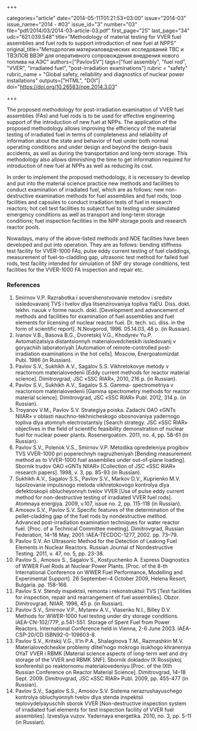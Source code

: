 +++

categories="article"
date="2014-05-11T01:21:53+03:00"
issue="2014-03"
issue_name="2014 - #03"
issue_id="3"
number="03"
file="pdf/2014/03/2014-03-article-03.pdf"
first_page="25"
last_page="34"
udc="621.039.548"
title="Methodology of material testing for VVER fuel assemblies and fuel rods to support introduction of new fuel at NPPS"
original_title="Методология материаловедческих исследований ТВС и ТВЭЛОВ ВВЭР для оперативного сопровождения внедрения нового топлива на АЭС"
authors=["PavlovSV"]
tags=["fuel assembly", "fuel rod", "VVER", "irradiated fuel", "post-irradiation examinations"]
rubric = "safety"
rubric_name = "Global safety, reliability and diagnostics of nuclear power installations"
outputs=["HTML", "DOI"]
doi="https://doi.org/10.26583/npe.2014.3.03"

+++

The proposed methodology for post-irradiation examination of VVER fuel assemblies (FAs) and fuel rods is to be used for effective engineering support of the introduction of new fuel at NPPs. The application of the proposed methodology allows improving the efficiency of the material testing of irradiated fuel in terms of completeness and reliability of information about the state and behavior of fuel under both normal operating conditions and under design and beyond the design-basis accidents, as well as during the transportation and long-term storage. This methodology also allows diminishing the time to get information required for introduction of new fuel at NPPs as well as reducing its cost.

In order to implement the proposed methodology, it is necessary to develop and put into the material science practice new methods and facilities to conduct examination of irradiated fuel, which are as follows: new non-destructive examination methods for fuel assemblies and fuel rods; loop facilities and capsules to conduct irradiation tests of fuel in research reactors; hot cell test facilities to subject fuel to testing under simulated emergency conditions as well as transport and long-term storage conditions; fuel inspection facilities in the NPP storage pools and research reactor pools.

Nowadays, many of the above-listed methods and NDE facilities have been developed and put into operation. They are as follows: bending stiffness test facility for VVER-1000 FAs, pulse eddy current testing of fuel claddings, measurement of fuel-to-cladding gap, ultrasonic test method for failed fuel rods, test facility intended for simulation of SNF dry storage conditions, test facilities for the VVER-1000 FA inspection and repair etc.

### References

1. Smirnov V.P. Razrabotka i sovershenstvovanie metodov i sredstv issledovavanij TVS i tvelov dlya litsenzirovaniya topliva YaEU. Diss. dokt. tekhn. nauuk v forme nauch. dokl. [Development and advancement of methods and facilities for examination of fuel assemblies and fuel elements for licensing of nuclear reactor fuel. Dr. tech. sci. diss. in the form of scientific report]. N.Novgorod, 1996. 05.14.03, 48 p. (in Russian).
2. Ivanov V.B., Basova B.G., Dvoretskij V.G., Khodyrev Yu.P. Avtomatizatsiya distantsionnyh materialovedcheskih issledovanij v goryachiih laboratoriyah [Automation of remote-controlled post-irradiation examinations in the hot cells]. Moscow, Energoatomizdat Publ. 1986 (in Russian).
3. Pavlov S.V., Sukhikh A.V., Sagalov S.S. Vikhretokovye metody v reactornom materialovedenii [Eddy current methods for reactor material science]. Dimitrovgrad, JSC «SSC RIAR», 2010, 216 p. (in Russian).
4. Pavlov S.V., Sukhikh A.V., Sagalov S.S. Gamma- spectrometriya v reactornom materialovedenii [Gamma spectrometry methods for reactor material science]. Dimitrovgrad, JSC «SSC RIAR» Publ. 2012, 314 p. (in Russian).
5. Troyanov V.M., Pavlov S.V. Strategiya poiska. Zadachi OAO «GNTs NIIAR» v oblasti nauchno-tekhnicheskogo obosnovaniya yadernogo topliva dlya atomnyh electrostantsiy [Search strategy. JSC «SSC RIAR» objectives in the field of scientific feasibility demonstration of nuclear fuel for nuclear power plants. Rosenergoatom. 2011, no. 4, pp. 58-61 (in Russian).
6. Pavlov S.V., Polenok V.S., Smirnov V.P. Metodika opredeleniya progibov TVS VVER-1000 pri poperechnyh nagruzheniyah [Bending measurement method as to VVER-1000 fuel assemblies under out-of-plane loading]. Sbornik trudov OAO «GNTs NIIAR» [Collection of JSC «SSC RIAR» research papers]. 1998, v. 3, pp. 85-93 (in Russian).
7. Sukhikh A.V., Sagalov S.S., Pavlov S.V., Markov D.V., Kuprienko M.V. Ispolzovanie impulsnogo metoda vikhretokovogo kontrolya dlya defektoskopii oblucheyonnyh tvelov VVER [Use of pulse eddy current method for non-destructive testing of irradiated VVER fuel rods]. Atomnaya energiya. 2009, v.107, issue no. 2, pp. 115-118 (in Russian).
8. Amosov S.V., Pavlov S.V. Specific features of the determination of the pellet-cladding gap of the fuel rods by nondestructive method. Advanced post-irradiation examination techniques for water reactor fuel. [Proc. of a Technical Committee meeting]. Dimitrovgrad, Russian Federation, 14–18 May, 2001. IAEA-TECDOC-1277, 2002. pp. 73–79.
9. Pavlov S.V. An Ultrasonic Method for the Detection of Leaking Fuel Elements in Nuclear Reactors. Russian Journal of Nondestructive Testing. 2011, v. 47, no. 5, pp. 23-38.
10. Pavlov S., Amosov S., Sagalov S., Kostyuchenko A. Express Diagnostics of WWER Fuel Rods at Nuclear Power Plants. [Proc. of the 8-th International Conference on WWER Fuel Performance, Modelling and Experimental Support]. 26 September–4 October 2009, Helena Resort, Bulgaria. pp. 158-166.
11. Pavlov S.V. Stendy inspektsii, remonta i rekonstruktsii TVS [Test facilities for inspection, repair and rearrangement of fuel assemblies]. Obzor. Dimitrovgrad, NIIAR. 1996, 45 p. (in Russian).
12. Pavlov S.V., Smirnov V.P., Mytarev A.V., Vlasenko N.I., Billey D.V. Methods for WWER-1000 fuel testing under dry storage conditions. IAEA-CN-102/77P, p.541-551. Storage of Spent Fuel from Power Reactors. International Conference held in Vienna, 2-6 June 2003. IAEA-CSP-20/CD ISBN92-0-109603-8.
13. Pavlov S.V., Kritskij V.G., Il’in P.A., Shalaginova T.M., Razmashkin M.V. Materialovedcheskie problemy dlitel’nogo mokrogo isukhogo khraneniya OYaT VVER i RBMK [Material science aspects of long-term wet and dry storage of the VVER and RBMK SNF]. Sbornik dokladov IX Rossijskoj konferentsii po reaktornomu materialovedeniyu [Proc. of the IXth Russian Conference on Reactor Material Science]. Dimitrovgrad, 14–18 Sept. 2009. Dimitrovgrad, JSC «SSC RIAR» Publ. 2009, pp. 455-477 (in Russian).
14. Pavlov S.V., Sagalov S.S., Amosov S.V. Sistema nerazrushayuschego kontrolya obluchyonnyh tvelov dlya stenda inspektsii teplovydelyayuschih sborok VVER [Non-destructive inspection system of irradiated fuel elements for test inspection facility of VVER fuel assemblies]. Izvestiya vuzov. Yadernaya energetika. 2010, no. 3, pp. 5-11 (in Russian).